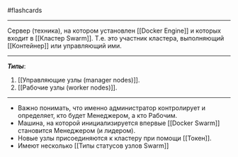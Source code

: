 #flashcards
***
Сервер (техника), на котором установлен [[Docker Engine]] и которых входит в [[Кластер Swarm]]. Т.е. это участник кластера, выполняющий [[Контейнер]] или управляющий ими.
***
***Типы***:
1. [[Управляющие узлы (manager nodes)]].
2. [[Рабочие узлы (worker nodes)]].
***
- Важно понимать, что именно администратор контролирует и определяет, кто будет Менеджером, а кто Рабочим.
- Машина, на которой инициализируется впервые [[Docker Swarm]] становится Менеджером (и лидером).
- Новые узлы присоединяются к кластеру при помощи [[Токен]].
- Имеют несколько [[Типы статусов узлов Swarm]]
<!--SR:!2025-10-09,3,250-->